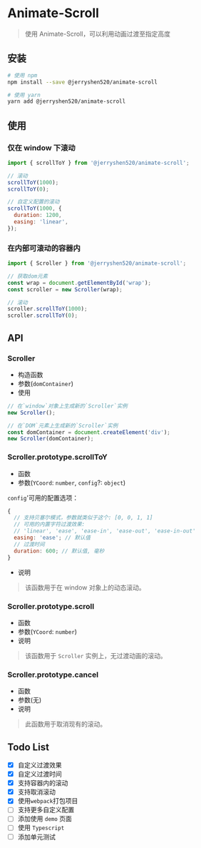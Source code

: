 # Animate-Scroll

> 使用 Animate-Scroll，可以利用动画过渡至指定高度

## 安装

```bash
# 使用 npm
npm install --save @jerryshen520/animate-scroll

# 使用 yarn
yarn add @jerryshen520/animate-scroll
```

## 使用

### 仅在 window 下滚动

```javascript
import { scrollToY } from '@jerryshen520/animate-scroll';

// 滚动
scrollToY(1000);
scrollToY(0);

// 自定义配置的滚动
scrollToY(1000, {
  duration: 1200,
  easing: 'linear',
});
```

### 在内部可滚动的容器内

```javascript
import { Scroller } from '@jerryshen520/animate-scroll';

// 获取dom元素
const wrap = document.getElementById('wrap');
const scroller = new Scroller(wrap);

// 滚动
scroller.scrollToY(1000);
scroller.scrollToY(0);
```

## API

### Scroller

- 构造函数
- 参数(`domContainer`)
- 使用

```javascript
// 在`window`对象上生成新的`Scroller`实例
new Scroller();

// 在`DOM`元素上生成新的`Scroller`实例
const domContainer = document.createElement('div');
new Scroller(domContainer);
```

### Scroller.prototype.scrollToY

- 函数
- 参数(`YCoord`: `number`, `config`?: `object`)

`config`'可用的配置选项：

```javascript
{
  // 支持贝塞尔模式，参数就类似于这个: [0, 0, 1, 1]
  // 可用的内置字符过渡效果:
  // 'linear', 'ease', 'ease-in', 'ease-out', 'ease-in-out'
  easing: 'ease'; // 默认值
  // 过渡时间
  duration: 600; // 默认值, 毫秒
}
```

- 说明

> 该函数用于在 window 对象上的动态滚动。

### Scroller.prototype.scroll

- 函数
- 参数(`YCoord`: `number`)
- 说明

> 该函数用于 `Scroller` 实例上，无过渡动画的滚动。

### Scroller.prototype.cancel

- 函数
- 参数(无)
- 说明

> 此函数用于取消现有的滚动。

## Todo List

- [x] 自定义过渡效果
- [x] 自定义过渡时间
- [x] 支持容器内的滚动
- [x] 支持取消滚动
- [x] 使用`webpack`打包项目
- [ ] 支持更多自定义配置
- [ ] 添加使用 `demo` 页面
- [ ] 使用 `Typescript`
- [ ] 添加单元测试
